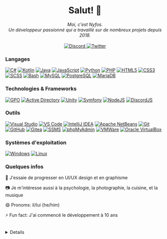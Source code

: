 <h1 align="center">Salut! 👋</h1>

<p align="center">
    <i>
        Moi, c'est Nyfos.<br>
        Un développeur passionné qui a travaillé sur de nombreux projets depuis 2018.<br>
    </i><br>
    <a href="https://discord.gg/RGRq9kwQx8">
        <img src="https://img.shields.io/badge/Discord-blue?style=flat-square&logo=discord" alt="Discord">
    </a>
    <a href="https://twitter.com/mahoku_rpg">
        <img src="https://img.shields.io/badge/X-blue?style=flat-square&logo=x" alt="Twitter">
    </a>
</p>

### Langages
[![C#](https://img.shields.io/badge/c%23-black?style=for-the-badge&logo=csharp)](https://github.com/Nyfos)
[![Kotlin](https://img.shields.io/badge/kotlin-black?style=for-the-badge&logo=kotlin)](https://github.com/Nyfos)
[![Java](https://img.shields.io/badge/java-black?style=for-the-badge&logo=openjdk)](https://github.com/Nyfos)
[![JavaScript](https://img.shields.io/badge/javascript-black?style=for-the-badge&logo=javascript)](https://github.com/Nyfos)
[![Python](https://img.shields.io/badge/python-black?style=for-the-badge&logo=python)](https://github.com/Nyfos)
[![PHP](https://img.shields.io/badge/php-black?style=for-the-badge&logo=php)](https://github.com/Nyfos)
[![HTML5](https://img.shields.io/badge/html5-black?style=for-the-badge&logo=html5)](https://github.com/Nyfos)
[![CSS3](https://img.shields.io/badge/css3-black?style=for-the-badge&logo=css3)](https://github.com/Nyfos)
[![SCSS](https://img.shields.io/badge/scss-black?style=for-the-badge&logo=sass)](https://github.com/Nyfos)
[![Bash](https://img.shields.io/badge/bash-black?style=for-the-badge&logo=gnu-bash&logoColor=white)](https://github.com/Nyfos)
[![MySQL](https://img.shields.io/badge/PostgreSQL-black?style=for-the-badge&logo=postgresql)](https://github.com/Nyfos)
[![PostgreSQL](https://img.shields.io/badge/sql-black?style=for-the-badge&logo=mysql)](https://github.com/Nyfos)
[![MariaDB](https://img.shields.io/badge/mariadb-black?style=for-the-badge&logo=mariadb)](https://github.com/Nyfos)

### Technologies & Frameworks
[![GPO](https://img.shields.io/badge/gpo-black?style=for-the-badge&logo=gpo)](https://github.com/Nyfos)
[![Active Directory](https://img.shields.io/badge/active%20directory-black?style=for-the-badge&logo=activedirectory)](https://github.com/Nyfos)
[![Unity](https://img.shields.io/badge/Unity-black?style=for-the-badge&logo=unity)](https://github.com/Nyfos)
[![Symfony](https://img.shields.io/badge/symfony-black?style=for-the-badge&logo=symfony)](https://github.com/Nyfos)
[![NodeJS](https://img.shields.io/badge/NodeJS-black?style=for-the-badge&logo=nodedotjs)](https://github.com/Nyfos)
[![DiscordJS](https://img.shields.io/badge/DiscordJS-black?style=for-the-badge&logo=discorddotjs)](https://github.com/Nyfos)

### Outils
[![Visual Studio](https://img.shields.io/badge/visual%20studio-black?style=for-the-badge&logo=visualstudio)](https://github.com/Nyfos)
[![VS Code](https://img.shields.io/badge/vs%20code-black?style=for-the-badge&logo=vscode)](https://github.com/Nyfos)
[![IntelliJ IDEA](https://img.shields.io/badge/intellij%20idea-black?style=for-the-badge&logo=intellijidea)](https://github.com/Nyfos)
[![Apache NetBeans](https://img.shields.io/badge/apache%20netbeans-black?style=for-the-badge&logo=apachenetbeanside)](https://github.com/Nyfos)
[![Git](https://img.shields.io/badge/git-black?style=for-the-badge&logo=git)](https://github.com/Nyfos)
[![GitHub](https://img.shields.io/badge/github-black?style=for-the-badge&logo=github)](https://github.com/Nyfos)
[![Gitea](https://img.shields.io/badge/gitea-black?style=for-the-badge&logo=gitea)](https://github.com/Nyfos)
[![SSMS](https://img.shields.io/badge/ssms-black?style=for-the-badge&logo=ssms)](https://github.com/Nyfos)
[![phpMyAdmin](https://img.shields.io/badge/phpmyadmin-black?style=for-the-badge&logo=phpmyadmin)](https://github.com/Nyfos)
[![VMWare](https://img.shields.io/badge/vmware-black?style=for-the-badge&logo=vmware)](https://github.com/Nyfos)
[![Oracle VirtualBox](https://img.shields.io/badge/virtualbox-black?style=for-the-badge&logo=virtualbox)](https://github.com/Nyfos)

### Systèmes d'exploitation
[![Windows](https://img.shields.io/badge/Windows-black?style=for-the-badge&logo=Windows)](https://github.com/Nyfos)
[![Linux](https://img.shields.io/badge/linux-black?style=for-the-badge&logo=Linux)](https://github.com/Nyfos)

### Quelques infos
🌱 J'essaie de progresser en UI/UX design et en graphisme

📷 Je m'intéresse aussi à la psychologie, la photographie, la cuisine, et la musique

😄 Pronoms: il/lui (he/him)

⚡ Fun fact: J'ai commencé le développement à 10 ans

<br>
<details>
<p align="center">
  <a href="https://github.com/Nyfos">
    <img src="http://github-profile-summary-cards.vercel.app/api/cards/profile-details?username=Nyfos&theme=transparent" />
  </a>
  <a href="https://github.com/Nyfos">
    <img src="https://github-readme-streak-stats.herokuapp.com/?user=Nyfos&hide_border=true&card_width=338&theme=transparent" />
  </a>
  <a href="https://github.com/Nyfos">
    <img src="http://github-profile-summary-cards.vercel.app/api/cards/stats?username=Nyfos&theme=transparent" />
  </a>
  <a href="https://github.com/Nyfos">
    <img src="https://github-readme-stats.vercel.app/api/top-langs/?username=Nyfos&langs_count=10&exclude_repo=&hide=&layout=normal&card_width=699&hide_border=true&theme=transparent" />
  </a>
</p>
</details>
